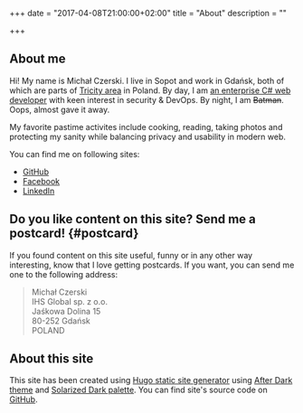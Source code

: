 +++
date = "2017-04-08T21:00:00+02:00"
title = "About"
description = ""

+++

## About me

Hi! My name is Michał Czerski. I live in Sopot and work in Gdańsk, both of
which are parts of [Tricity area][tricity] in Poland. By day, I am
[an enterprise C# web developer][ihs-gdansk] with keen interest in security
& DevOps. By night, I am ~~Batman~~. Oops, almost gave it away.

My favorite pastime activites include cooking, reading, taking photos and
protecting my sanity while balancing privacy and usability in modern web.

You can find me on following sites:

* [GitHub](https://github.com/czers) 
* [Facebook](https://www.facebook.com/michal.czerski)
* [LinkedIn](https://www.linkedin.com/in/michalczerski)

## Do you like content on this site? Send me a postcard! {#postcard}

If you found content on this site useful, funny or in any other way
interesting, know that I love getting postcards. If you want, you can send me
one to the following address:

> Michał Czerski  
> IHS Global sp. z o.o.  
> Jaśkowa Dolina 15  
> 80-252 Gdańsk  
> POLAND

## About this site

This site has been created using [Hugo static site generator][hugo] using
[After Dark theme][after-dark] and [Solarized Dark palette][solarized].
You can find site's source code on [GitHub][site-repo].

[tricity]: https://en.wikipedia.org/wiki/Tricity,_Poland
[ihs-gdansk]: http://ihsgdansk.com/
[hugo]: https://gohugo.io/
[after-dark]: https://comfusion.github.io/after-dark/
[solarized]: http://ethanschoonover.com/solarized
[site-repo]: https://github.com/czers/czers.github.io
